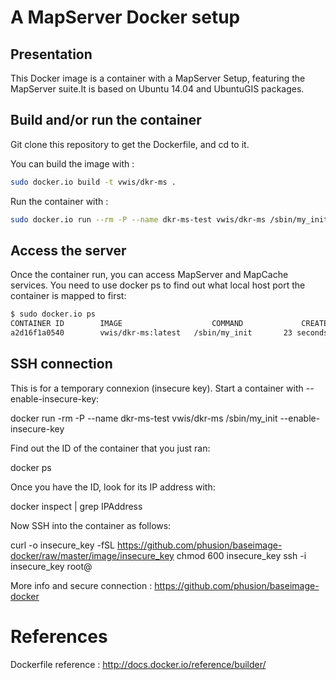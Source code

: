 A MapServer Docker setup
========================

Presentation
------------

This Docker image is a container with a MapServer Setup, featuring the MapServer suite.It is based on Ubuntu 14.04 and UbuntuGIS packages.

Build and/or run the container
------------------------------

Git clone this repository to get the Dockerfile, and cd to it.

You can build the image with :

```sh
sudo docker.io build -t vwis/dkr-ms .
```

Run the container with :

```sh
sudo docker.io run --rm -P --name dkr-ms-test vwis/dkr-ms /sbin/my_init
```

Access the server
-----------------

Once the container run, you can access MapServer and MapCache services. You need to use docker ps to find out what local host port the container is mapped to first:

```sh
$ sudo docker.io ps
CONTAINER ID        IMAGE                    COMMAND             CREATED             STATUS              PORTS                   NAMES
a2d16f1a0540        vwis/dkr-ms:latest   /sbin/my_init       23 seconds ago      Up 22 seconds       0.0.0.0:49157->80/tcp   dkr-ms-test
```

SSH connection
--------------

This is for a temporary connexion (insecure key). Start a container with --enable-insecure-key:

docker run -rm -P --name dkr-ms-test vwis/dkr-ms /sbin/my_init --enable-insecure-key

Find out the ID of the container that you just ran:

docker ps

Once you have the ID, look for its IP address with:

docker inspect <ID> | grep IPAddress

Now SSH into the container as follows:

curl -o insecure_key -fSL https://github.com/phusion/baseimage-docker/raw/master/image/insecure_key
chmod 600 insecure_key
ssh -i insecure_key root@<IP address>

More info and secure connection : https://github.com/phusion/baseimage-docker



References
==========

Dockerfile reference :
http://docs.docker.io/reference/builder/

